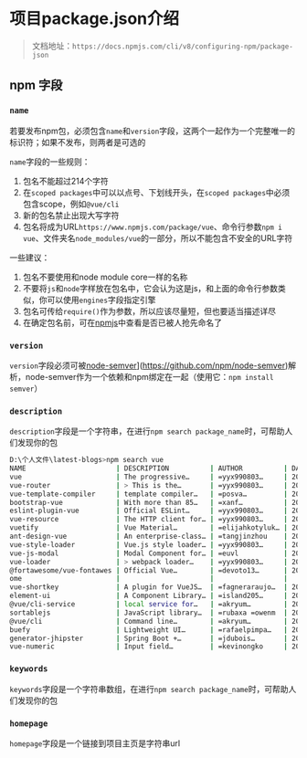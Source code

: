 # 项目package.json介绍

> 文档地址：`https://docs.npmjs.com/cli/v8/configuring-npm/package-json`

## npm 字段

### `name`

若要发布npm包，必须包含`name`和`version`字段，这两个一起作为一个完整唯一的标识符；如果不发布，则两者是可选的  

`name`字段的一些规则：
1. 包名不能超过214个字符
2. 在`scoped packages`中可以以点号、下划线开头，在`scoped packages`中必须包含scope，例如`@vue/cli`
3. 新的包名禁止出现大写字符
4. 包名将成为URL`https://www.npmjs.com/package/vue`、命令行参数`npm i vue`、文件夹名`node_modules/vue`的一部分，所以不能包含不安全的URL字符

一些建议：
1. 包名不要使用和node module core一样的名称
2. 不要将`js`和`node`字样放在包名中，它会认为这是js，和上面的命令行参数类似，你可以使用`engines`字段指定引擎
3. 包名可传给`require()`作为参数，所以应该尽量短，但也要适当描述详尽
4. 在确定包名前，可在[npmjs](https://www.npmjs.com/)中查看是否已被人抢先命名了

### `version`

`version`字段必须可被[node-semver]([)](https://github.com/npm/node-semver)解析，node-semver作为一个依赖和npm绑定在一起（使用它：`npm install semver`）

### `description`

`description`字段是一个字符串，在进行`npm search package_name`时，可帮助人们发现你的包

```bash
D:\个人文件\latest-blogs>npm search vue
NAME                      | DESCRIPTION          | AUTHOR          | DATE       | VERSION  | KEYWORDS
vue                       | The progressive…     | =yyx990803…     | 2022-04-14 | 3.2.33   | vue     
vue-router                | > This is the…       | =yyx990803…     | 2022-03-10 | 4.0.14   | 
vue-template-compiler     | template compiler…   | =posva…         | 2021-06-07 | 2.6.14   | vue compiler
bootstrap-vue             | With more than 85…   | =xanf…          | 2022-04-17 | 2.22.0   | Bootstrap Bootstrap v4 Bootstrap for Vue Vue Vue.js Vue v2 SSR Web Components Directives
eslint-plugin-vue         | Official ESLint…     | =yyx990803…     | 2022-04-06 | 8.6.0    | eslint eslint-plugin eslint-config vue vuejs rules
vue-resource              | The HTTP client for… | =yyx990803…     | 2021-06-14 | 1.5.3    | vue xhr http ajax
vuetify                   | Vue Material…        | =elijahkotyluk… | 2022-03-07 | 2.6.4    | vuetify ui framework component framework ui library component library material component
ant-design-vue            | An enterprise-class… | =tangjinzhou    | 2022-04-06 | 3.1.1    | vue vue3 ant design antd vueComponent component components ui framework frontend        
vue-style-loader          | Vue.js style loader… | =yyx990803…     | 2021-03-03 | 4.1.3    | 
vue-js-modal              | Modal Component for… | =euvl           | 2021-08-02 | 2.0.1    | front-end web vue vuejs vue-js dialog alert modal vue-js-modal vue-modal
vue-loader                | > webpack loader…    | =yyx990803…     | 2021-12-12 | 17.0.0   | 
@fortawesome/vue-fontawes | Official Vue…        | =devoto13…      | 2021-10-18 | 2.0.6    | 
ome                       |                      |                 |            |          | 
vue-shortkey              | A plugin for VueJS…  | =fagneraraujo…  | 2019-04-24 | 3.1.7    | vue vue-shortkey shortcut shortkey
element-ui                | A Component Library… | =island205…     | 2022-04-13 | 2.15.8   | eleme vue components
@vue/cli-service          | local service for…   | =akryum…        | 2022-03-22 | 5.0.4    | vue cli
sortablejs                | JavaScript library…  | =rubaxa =owenm  | 2022-03-20 | 1.15.0   | sortable reorder drag meteor angular ng-sortable react vue mixin        
@vue/cli                  | Command line…        | =akryum…        | 2022-03-22 | 5.0.4    | vue cli
buefy                     | Lightweight UI…      | =rafaelpimpa…   | 2022-04-17 | 0.9.20   | bulma vue vuejs vue-bulma components
generator-jhipster        | Spring Boot +…       | =jdubois…       | 2022-04-01 | 7.8.0    | yeoman-generator Java Spring Spring Boot Spring Security JPA Hibernate React Angular Vue
vue-numeric               | Input field…         | =kevinongko     | 2021-06-11 | 2.4.3    | component currency input text number numeric separator vue vue.js
```

### `keywords`

`keywords`字段是一个字符串数组，在进行`npm search package_name`时，可帮助人们发现你的包

### `homepage`

`homepage`字段是一个链接到项目主页是字符串url